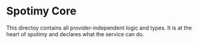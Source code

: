 # Spotimy Core

This directoy contains all provider-independent logic and types. It is at the heart of spotimy and declares what the service can do.